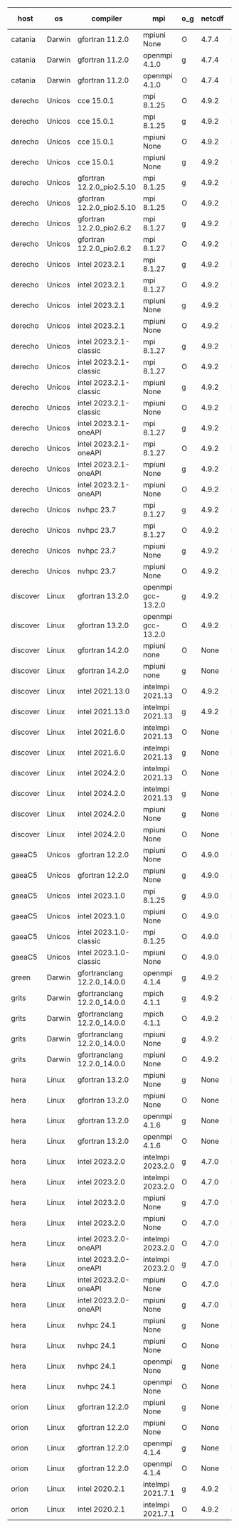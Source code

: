 

| host     | os       | compiler                              | mpi                      | o_g        | netcdf        | build       | u_pass          | u_fail          | s_pass            | s_fail            | e_pass             | e_fail             | nuopc_pass       | nuopc_fail       | artifacts link          |
|----------|----------|---------------------------------------|--------------------------|------------|---------------|-------------|-----------------|-----------------|-------------------|-------------------|--------------------|--------------------|------------------|------------------|-------------------------|
| catania | Darwin | gfortran 11.2.0 | mpiuni None  | O | 4.7.4  | PASS | 12528 | 0 | 9 | 0 | 44 | 0 | None | None | <a href="https://github.com/esmf-org/esmf-test-artifacts/tree/0f9a27a628e017a2716b51d2da38de3142466a59/release_8.7.0/gfortran/11.2.0/O/mpiuni/None" target="_blank">0f9a27a</a> | 
| catania | Darwin | gfortran 11.2.0 | openmpi 4.1.0  | g | 4.7.4  | PASS | 14195 | 3 | 51 | 0 | 81 | 0 | 56 | 0 | <a href="https://github.com/esmf-org/esmf-test-artifacts/tree/dce285d87b70935dbd0ef77a2ae379fd54781014/release_8.7.0/gfortran/11.2.0/g/openmpi/4.1.0" target="_blank">dce285d</a> | 
| catania | Darwin | gfortran 11.2.0 | openmpi 4.1.0  | O | 4.7.4  | PASS | 14195 | 3 | 51 | 0 | 81 | 0 | 56 | 0 | <a href="https://github.com/esmf-org/esmf-test-artifacts/tree/435acc764a6c1211fc01f24e2f90b6f882ff8d23/release_8.7.0/gfortran/11.2.0/O/openmpi/4.1.0" target="_blank">435acc7</a> | 
| derecho | Unicos | cce 15.0.1 | mpi 8.1.25  | O | 4.9.2  | PASS | 14120 | 78 | 51 | 0 | 81 | 0 | 56 | 0 | <a href="https://github.com/esmf-org/esmf-test-artifacts/tree/03deabcc2b7f3c408cd703fbf6126017740b6c99/release_8.7.0/cce/15.0.1/O/mpi/8.1.25" target="_blank">03deabc</a> | 
| derecho | Unicos | cce 15.0.1 | mpi 8.1.25  | g | 4.9.2  | PASS | 14122 | 76 | 51 | 0 | 81 | 0 | 56 | 0 | <a href="https://github.com/esmf-org/esmf-test-artifacts/tree/d1e8d96ec59852f8f5b21e5515accca3c2618634/release_8.7.0/cce/15.0.1/g/mpi/8.1.25" target="_blank">d1e8d96</a> | 
| derecho | Unicos | cce 15.0.1 | mpiuni None  | O | 4.9.2  | PASS | 12293 | 235 | 9 | 0 | 44 | 0 | None | None | <a href="https://github.com/esmf-org/esmf-test-artifacts/tree/7be7e28b3a3cb45b37f090a8de3878e18340cb27/release_8.7.0/cce/15.0.1/O/mpiuni/None" target="_blank">7be7e28</a> | 
| derecho | Unicos | cce 15.0.1 | mpiuni None  | g | 4.9.2  | PASS | 12452 | 76 | 9 | 0 | 44 | 0 | None | None | <a href="https://github.com/esmf-org/esmf-test-artifacts/tree/d8918c095c10b485714233409932417a62100f2b/release_8.7.0/cce/15.0.1/g/mpiuni/None" target="_blank">d8918c0</a> | 
| derecho | Unicos | gfortran 12.2.0_pio2.5.10 | mpi 8.1.25  | g | 4.9.2  | PASS | 14198 | 0 | 51 | 0 | 81 | 0 | 56 | 0 | <a href="https://github.com/esmf-org/esmf-test-artifacts/tree/73fd61c54b263e4e6b26ddcbfc394315623d95bb/release_8.7.0/gfortran/12.2.0_pio2.5.10/g/mpi/8.1.25" target="_blank">73fd61c</a> | 
| derecho | Unicos | gfortran 12.2.0_pio2.5.10 | mpi 8.1.25  | O | 4.9.2  | PASS | 14198 | 0 | 51 | 0 | 81 | 0 | 56 | 0 | <a href="https://github.com/esmf-org/esmf-test-artifacts/tree/2a75b5f9b1abf9f2b1f812071eabba3495a7aca8/release_8.7.0/gfortran/12.2.0_pio2.5.10/O/mpi/8.1.25" target="_blank">2a75b5f</a> | 
| derecho | Unicos | gfortran 12.2.0_pio2.6.2 | mpi 8.1.27  | g | 4.9.2  | PASS | 14198 | 0 | 51 | 0 | 81 | 0 | 56 | 0 | <a href="https://github.com/esmf-org/esmf-test-artifacts/tree/da578a4bc76caa17f71bc04523ce382b1f596ca7/release_8.7.0/gfortran/12.2.0_pio2.6.2/g/mpi/8.1.27" target="_blank">da578a4</a> | 
| derecho | Unicos | gfortran 12.2.0_pio2.6.2 | mpi 8.1.27  | O | 4.9.2  | PASS | 14198 | 0 | 51 | 0 | 81 | 0 | 56 | 0 | <a href="https://github.com/esmf-org/esmf-test-artifacts/tree/f68f3f09eebda7acce9e215c2c46b7e7917b5aba/release_8.7.0/gfortran/12.2.0_pio2.6.2/O/mpi/8.1.27" target="_blank">f68f3f0</a> | 
| derecho | Unicos | intel 2023.2.1 | mpi 8.1.27  | g | 4.9.2  | PASS | 14198 | 0 | 51 | 0 | 81 | 0 | 57 | 0 | <a href="https://github.com/esmf-org/esmf-test-artifacts/tree/238c2938952233b51fe94d9643ccd013cd5dc7bc/release_8.7.0/intel/2023.2.1/g/mpi/8.1.27" target="_blank">238c293</a> | 
| derecho | Unicos | intel 2023.2.1 | mpi 8.1.27  | O | 4.9.2  | PASS | 14198 | 0 | 51 | 0 | 81 | 0 | 57 | 0 | <a href="https://github.com/esmf-org/esmf-test-artifacts/tree/249a258120f44faf75ad204de1edb4e80948c9a0/release_8.7.0/intel/2023.2.1/O/mpi/8.1.27" target="_blank">249a258</a> | 
| derecho | Unicos | intel 2023.2.1 | mpiuni None  | g | 4.9.2  | PASS | 12528 | 0 | 9 | 0 | 44 | 0 | None | None | <a href="https://github.com/esmf-org/esmf-test-artifacts/tree/575224c15fab2eecedf67e606f852cc183220dec/release_8.7.0/intel/2023.2.1/g/mpiuni/None" target="_blank">575224c</a> | 
| derecho | Unicos | intel 2023.2.1 | mpiuni None  | O | 4.9.2  | PASS | 12528 | 0 | 9 | 0 | 44 | 0 | None | None | <a href="https://github.com/esmf-org/esmf-test-artifacts/tree/21fd165ac7dc4e277be384bfc47eba63c768e9e6/release_8.7.0/intel/2023.2.1/O/mpiuni/None" target="_blank">21fd165</a> | 
| derecho | Unicos | intel 2023.2.1-classic | mpi 8.1.27  | g | 4.9.2  | PASS | 14198 | 0 | 51 | 0 | 81 | 0 | 56 | 0 | <a href="https://github.com/esmf-org/esmf-test-artifacts/tree/000b83e1905b674e8bda1846fba022a5e8bb1c0c/release_8.7.0/intel/2023.2.1-classic/g/mpi/8.1.27" target="_blank">000b83e</a> | 
| derecho | Unicos | intel 2023.2.1-classic | mpi 8.1.27  | O | 4.9.2  | PASS | 14198 | 0 | 51 | 0 | 81 | 0 | 56 | 0 | <a href="https://github.com/esmf-org/esmf-test-artifacts/tree/ac61fff0eea601d202479fa32c3fc1930de8bedd/release_8.7.0/intel/2023.2.1-classic/O/mpi/8.1.27" target="_blank">ac61fff</a> | 
| derecho | Unicos | intel 2023.2.1-classic | mpiuni None  | g | 4.9.2  | PASS | 12528 | 0 | 9 | 0 | 44 | 0 | None | None | <a href="https://github.com/esmf-org/esmf-test-artifacts/tree/45f05e035533f5fa65f9d230ad3127135a35e822/release_8.7.0/intel/2023.2.1-classic/g/mpiuni/None" target="_blank">45f05e0</a> | 
| derecho | Unicos | intel 2023.2.1-classic | mpiuni None  | O | 4.9.2  | PASS | 12528 | 0 | 9 | 0 | 44 | 0 | None | None | <a href="https://github.com/esmf-org/esmf-test-artifacts/tree/681d98346b999ffb087ddb0d276c56bda777c0bb/release_8.7.0/intel/2023.2.1-classic/O/mpiuni/None" target="_blank">681d983</a> | 
| derecho | Unicos | intel 2023.2.1-oneAPI | mpi 8.1.27  | g | 4.9.2  | PASS | 14198 | 0 | 51 | 0 | 81 | 0 | 56 | 0 | <a href="https://github.com/esmf-org/esmf-test-artifacts/tree/404c28cef9b10256e2a45bcb2f9428f3ba3ec7ee/release_8.7.0/intel/2023.2.1-oneAPI/g/mpi/8.1.27" target="_blank">404c28c</a> | 
| derecho | Unicos | intel 2023.2.1-oneAPI | mpi 8.1.27  | O | 4.9.2  | PASS | 14198 | 0 | 50 | 1 | 81 | 0 | 56 | 0 | <a href="https://github.com/esmf-org/esmf-test-artifacts/tree/2044d5b42129de87d9864a986cdb62465e2aa6d4/release_8.7.0/intel/2023.2.1-oneAPI/O/mpi/8.1.27" target="_blank">2044d5b</a> | 
| derecho | Unicos | intel 2023.2.1-oneAPI | mpiuni None  | g | 4.9.2  | PASS | 12528 | 0 | 9 | 0 | 44 | 0 | None | None | <a href="https://github.com/esmf-org/esmf-test-artifacts/tree/1e4816e89bd34d02b51e96f6954f82861c4f5c97/release_8.7.0/intel/2023.2.1-oneAPI/g/mpiuni/None" target="_blank">1e4816e</a> | 
| derecho | Unicos | intel 2023.2.1-oneAPI | mpiuni None  | O | 4.9.2  | PASS | 12528 | 0 | 9 | 0 | 44 | 0 | None | None | <a href="https://github.com/esmf-org/esmf-test-artifacts/tree/f95a8140f2171a62b930153ede0d822c7669b19a/release_8.7.0/intel/2023.2.1-oneAPI/O/mpiuni/None" target="_blank">f95a814</a> | 
| derecho | Unicos | nvhpc 23.7 | mpi 8.1.27  | g | 4.9.2  | PASS | 14198 | 0 | 51 | 0 | 81 | 0 | 56 | 0 | <a href="https://github.com/esmf-org/esmf-test-artifacts/tree/f2ed8f88f66ffc1c354a8545f89d0c5ba6b7ebcb/release_8.7.0/nvhpc/23.7/g/mpi/8.1.27" target="_blank">f2ed8f8</a> | 
| derecho | Unicos | nvhpc 23.7 | mpi 8.1.27  | O | 4.9.2  | PASS | 14198 | 0 | 51 | 0 | 81 | 0 | 56 | 0 | <a href="https://github.com/esmf-org/esmf-test-artifacts/tree/7a58e1a0a1d384a1bb835cd6385ad9836c0d2325/release_8.7.0/nvhpc/23.7/O/mpi/8.1.27" target="_blank">7a58e1a</a> | 
| derecho | Unicos | nvhpc 23.7 | mpiuni None  | g | 4.9.2  | PASS | 12528 | 0 | 9 | 0 | 44 | 0 | None | None | <a href="https://github.com/esmf-org/esmf-test-artifacts/tree/290d78312769e4096427ebe554361e37edcd2b9d/release_8.7.0/nvhpc/23.7/g/mpiuni/None" target="_blank">290d783</a> | 
| derecho | Unicos | nvhpc 23.7 | mpiuni None  | O | 4.9.2  | PASS | 12528 | 0 | 9 | 0 | 44 | 0 | None | None | <a href="https://github.com/esmf-org/esmf-test-artifacts/tree/da3343751d39b342c875f8828a40e7f982a22c85/release_8.7.0/nvhpc/23.7/O/mpiuni/None" target="_blank">da33437</a> | 
| discover | Linux | gfortran 13.2.0 | openmpi gcc-13.2.0  | g | 4.9.2  | PASS | 14198 | 0 | 51 | 0 | 81 | 0 | 56 | 0 | <a href="https://github.com/esmf-org/esmf-test-artifacts/tree/18b09a4dc6ca367e915f6d2c2875adcada5bd983/release_8.7.0/gfortran/13.2.0/g/openmpi/gcc-13.2.0" target="_blank">18b09a4</a> | 
| discover | Linux | gfortran 13.2.0 | openmpi gcc-13.2.0  | O | 4.9.2  | PASS | 14198 | 0 | 51 | 0 | 81 | 0 | 56 | 0 | <a href="https://github.com/esmf-org/esmf-test-artifacts/tree/9dfaacf46ee3d2b5a1627b6e5bc8c773393f9988/release_8.7.0/gfortran/13.2.0/O/openmpi/gcc-13.2.0" target="_blank">9dfaacf</a> | 
| discover | Linux | gfortran 14.2.0 | mpiuni none  | O | None  | PASS | 12528 | 0 | 9 | 0 | 44 | 0 | None | None | <a href="https://github.com/esmf-org/esmf-test-artifacts/tree/0732704cc374812312186c6a5fe96dbb522737b0/release_8.7.0/gfortran/14.2.0/O/mpiuni/none" target="_blank">0732704</a> | 
| discover | Linux | gfortran 14.2.0 | mpiuni none  | g | None  | PASS | 12528 | 0 | 9 | 0 | 44 | 0 | None | None | <a href="https://github.com/esmf-org/esmf-test-artifacts/tree/06ba98b3c1175e67fd3e1a72eaa3f22d7131498c/release_8.7.0/gfortran/14.2.0/g/mpiuni/none" target="_blank">06ba98b</a> | 
| discover | Linux | intel 2021.13.0 | intelmpi 2021.13  | O | 4.9.2  | PASS | 14198 | 0 | 51 | 0 | 81 | 0 | 56 | 0 | <a href="https://github.com/esmf-org/esmf-test-artifacts/tree/dd1cfc528697029c0690af74316d7b4729d72fb0/release_8.7.0/intel/2021.13.0/O/intelmpi/2021.13" target="_blank">dd1cfc5</a> | 
| discover | Linux | intel 2021.13.0 | intelmpi 2021.13  | g | 4.9.2  | PASS | 14198 | 0 | 51 | 0 | 81 | 0 | 56 | 0 | <a href="https://github.com/esmf-org/esmf-test-artifacts/tree/bc5a0903e9a474a9276362cf3b3ce4f847ca779b/release_8.7.0/intel/2021.13.0/g/intelmpi/2021.13" target="_blank">bc5a090</a> | 
| discover | Linux | intel 2021.6.0 | intelmpi 2021.13  | O | None  | PASS | 14198 | 0 | 51 | 0 | 81 | 0 | 56 | 0 | <a href="https://github.com/esmf-org/esmf-test-artifacts/tree/b2668308ad105a8303158bb0bc891b1c86c088e0/release_8.7.0/intel/2021.6.0/O/intelmpi/2021.13" target="_blank">b266830</a> | 
| discover | Linux | intel 2021.6.0 | intelmpi 2021.13  | g | None  | PASS | 14198 | 0 | 51 | 0 | 81 | 0 | 56 | 0 | <a href="https://github.com/esmf-org/esmf-test-artifacts/tree/6ff1df242d221af7b9645e9046deedb7285d59f0/release_8.7.0/intel/2021.6.0/g/intelmpi/2021.13" target="_blank">6ff1df2</a> | 
| discover | Linux | intel 2024.2.0 | intelmpi 2021.13  | O | None  | PASS | 14198 | 0 | 51 | 0 | 81 | 0 | 56 | 0 | <a href="https://github.com/esmf-org/esmf-test-artifacts/tree/88dbf8229640caffb1c382f672386dde36bd004c/release_8.7.0/intel/2024.2.0/O/intelmpi/2021.13" target="_blank">88dbf82</a> | 
| discover | Linux | intel 2024.2.0 | intelmpi 2021.13  | g | None  | PASS | 14197 | 1 | 51 | 0 | 81 | 0 | 56 | 0 | <a href="https://github.com/esmf-org/esmf-test-artifacts/tree/37cd635eaa3905cbd78d2f2f7f982ada7c35768c/release_8.7.0/intel/2024.2.0/g/intelmpi/2021.13" target="_blank">37cd635</a> | 
| discover | Linux | intel 2024.2.0 | mpiuni None  | g | None  | FAIL | None | None | None | None | None | None | None | None | <a href="https://github.com/esmf-org/esmf-test-artifacts/tree/729fda1f3f0dc8ca2983087d8f1d32981bb255a2/release_8.7.0/intel/2024.2.0/g/mpiuni/None" target="_blank">729fda1</a> | 
| discover | Linux | intel 2024.2.0 | mpiuni None  | O | None  | FAIL | None | None | None | None | None | None | None | None | <a href="https://github.com/esmf-org/esmf-test-artifacts/tree/dacc6080b4e0e59277772f60ac885a40165b04c1/release_8.7.0/intel/2024.2.0/O/mpiuni/None" target="_blank">dacc608</a> | 
| gaeaC5 | Unicos | gfortran 12.2.0 | mpiuni None  | O | 4.9.0  | PASS | 12528 | 0 | 9 | 0 | 44 | 0 | None | None | <a href="https://github.com/esmf-org/esmf-test-artifacts/tree/50c289fb5d025f324ab3c3e1abfd261b484c369a/release_8.7.0/gfortran/12.2.0/O/mpiuni/None" target="_blank">50c289f</a> | 
| gaeaC5 | Unicos | gfortran 12.2.0 | mpiuni None  | g | 4.9.0  | PASS | 12528 | 0 | 9 | 0 | 44 | 0 | None | None | <a href="https://github.com/esmf-org/esmf-test-artifacts/tree/27ebe39e41074c8ed4d5e2f3240e1362505d5ce7/release_8.7.0/gfortran/12.2.0/g/mpiuni/None" target="_blank">27ebe39</a> | 
| gaeaC5 | Unicos | intel 2023.1.0 | mpi 8.1.25  | g | 4.9.0  | PASS | 14198 | 0 | 51 | 0 | 81 | 0 | 56 | 0 | <a href="https://github.com/esmf-org/esmf-test-artifacts/tree/3ef5cd2c701af31c5d42064dc1bc935f1d073862/release_8.7.0/intel/2023.1.0/g/mpi/8.1.25" target="_blank">3ef5cd2</a> | 
| gaeaC5 | Unicos | intel 2023.1.0 | mpiuni None  | O | 4.9.0  | PASS | 12528 | 0 | 9 | 0 | 44 | 0 | None | None | <a href="https://github.com/esmf-org/esmf-test-artifacts/tree/dc7dca8254fd771911e607b3b8ed5d0b8d1730eb/release_8.7.0/intel/2023.1.0/O/mpiuni/None" target="_blank">dc7dca8</a> | 
| gaeaC5 | Unicos | intel 2023.1.0-classic | mpi 8.1.25  | O | 4.9.0  | PASS | None | None | None | None | None | None | None | None | <a href="https://github.com/esmf-org/esmf-test-artifacts/tree/e7ef9dad32ccba669dd4f4b0c7c1df1341629365/release_8.7.0/intel/2023.1.0-classic/O/mpi/8.1.25" target="_blank">e7ef9da</a> | 
| gaeaC5 | Unicos | intel 2023.1.0-classic | mpiuni None  | O | 4.9.0  | PASS | None | None | None | None | None | None | None | None | <a href="https://github.com/esmf-org/esmf-test-artifacts/tree/a991808ca6bd12bf4393d7c404aae969a5925739/release_8.7.0/intel/2023.1.0-classic/O/mpiuni/None" target="_blank">a991808</a> | 
| green | Darwin | gfortranclang 12.2.0_14.0.0 | openmpi 4.1.4  | g | 4.9.2  | PASS | 14198 | 0 | 51 | 0 | 81 | 0 | 57 | 0 | <a href="https://github.com/esmf-org/esmf-test-artifacts/tree/78c3fdb878e2c57eb84205789237449f2c1edfbd/release_8.7.0/gfortranclang/12.2.0_14.0.0/g/openmpi/4.1.4" target="_blank">78c3fdb</a> | 
| grits | Darwin | gfortranclang 12.2.0_14.0.0 | mpich 4.1.1  | g | 4.9.2  | PASS | 14198 | 0 | 51 | 0 | 81 | 0 | 43 | 13 | <a href="https://github.com/esmf-org/esmf-test-artifacts/tree/32e49576353267e1c1da7aed6e989a549bcb6ffd/release_8.7.0/gfortranclang/12.2.0_14.0.0/g/mpich/4.1.1" target="_blank">32e4957</a> | 
| grits | Darwin | gfortranclang 12.2.0_14.0.0 | mpich 4.1.1  | O | 4.9.2  | PASS | 14198 | 0 | 51 | 0 | 81 | 0 | 44 | 12 | <a href="https://github.com/esmf-org/esmf-test-artifacts/tree/340d0caaf977a9e0ce9f39023335462e86e1de13/release_8.7.0/gfortranclang/12.2.0_14.0.0/O/mpich/4.1.1" target="_blank">340d0ca</a> | 
| grits | Darwin | gfortranclang 12.2.0_14.0.0 | mpiuni None  | g | 4.9.2  | PASS | 12528 | 0 | 9 | 0 | 44 | 0 | None | None | <a href="https://github.com/esmf-org/esmf-test-artifacts/tree/73e94dfac8110b0e12c38c82aa1b7641f6c58a8b/release_8.7.0/gfortranclang/12.2.0_14.0.0/g/mpiuni/None" target="_blank">73e94df</a> | 
| grits | Darwin | gfortranclang 12.2.0_14.0.0 | mpiuni None  | O | 4.9.2  | PASS | 12528 | 0 | 9 | 0 | 44 | 0 | None | None | <a href="https://github.com/esmf-org/esmf-test-artifacts/tree/7ebaf11fe2d1682a71b0714c124bea617db371ea/release_8.7.0/gfortranclang/12.2.0_14.0.0/O/mpiuni/None" target="_blank">7ebaf11</a> | 
| hera | Linux | gfortran 13.2.0 | mpiuni None  | g | None  | PASS | 12528 | 0 | 9 | 0 | 44 | 0 | None | None | <a href="https://github.com/esmf-org/esmf-test-artifacts/tree/482a8484ffd69c2c715d5c9fea39fe05b4424aa8/release_8.7.0/gfortran/13.2.0/g/mpiuni/None" target="_blank">482a848</a> | 
| hera | Linux | gfortran 13.2.0 | mpiuni None  | O | None  | PASS | 12528 | 0 | 9 | 0 | 44 | 0 | None | None | <a href="https://github.com/esmf-org/esmf-test-artifacts/tree/772e5a8bf257a00dd486b7723a382cb2a3a7ca56/release_8.7.0/gfortran/13.2.0/O/mpiuni/None" target="_blank">772e5a8</a> | 
| hera | Linux | gfortran 13.2.0 | openmpi 4.1.6  | g | None  | PASS | 14198 | 0 | 51 | 0 | 81 | 0 | 56 | 0 | <a href="https://github.com/esmf-org/esmf-test-artifacts/tree/8e9bf76b4030b773b1d389fd69ce25a7ef9a9af0/release_8.7.0/gfortran/13.2.0/g/openmpi/4.1.6" target="_blank">8e9bf76</a> | 
| hera | Linux | gfortran 13.2.0 | openmpi 4.1.6  | O | None  | PASS | 14198 | 0 | 51 | 0 | 81 | 0 | 56 | 0 | <a href="https://github.com/esmf-org/esmf-test-artifacts/tree/96c0c7e44997fe424e1095b28b790aa0d4d56040/release_8.7.0/gfortran/13.2.0/O/openmpi/4.1.6" target="_blank">96c0c7e</a> | 
| hera | Linux | intel 2023.2.0 | intelmpi 2023.2.0  | g | 4.7.0  | PASS | 14198 | 0 | 51 | 0 | 81 | 0 | 56 | 0 | <a href="https://github.com/esmf-org/esmf-test-artifacts/tree/cd9a391de81b8a5b1988a2ba5b3cf6338321a351/release_8.7.0/intel/2023.2.0/g/intelmpi/2023.2.0" target="_blank">cd9a391</a> | 
| hera | Linux | intel 2023.2.0 | intelmpi 2023.2.0  | O | 4.7.0  | PASS | 14198 | 0 | 51 | 0 | 81 | 0 | 56 | 0 | <a href="https://github.com/esmf-org/esmf-test-artifacts/tree/760c8b1459af365f5327d72f192c9aa84d6178d2/release_8.7.0/intel/2023.2.0/O/intelmpi/2023.2.0" target="_blank">760c8b1</a> | 
| hera | Linux | intel 2023.2.0 | mpiuni None  | g | 4.7.0  | PASS | 12528 | 0 | 9 | 0 | 44 | 0 | None | None | <a href="https://github.com/esmf-org/esmf-test-artifacts/tree/e93ce5fe9b68a8a6339d9d761531d2d5305bd09e/release_8.7.0/intel/2023.2.0/g/mpiuni/None" target="_blank">e93ce5f</a> | 
| hera | Linux | intel 2023.2.0 | mpiuni None  | O | 4.7.0  | PASS | 12528 | 0 | 9 | 0 | 44 | 0 | None | None | <a href="https://github.com/esmf-org/esmf-test-artifacts/tree/1d7f26d31acedb85dd985643c0e7aaac9f9d366f/release_8.7.0/intel/2023.2.0/O/mpiuni/None" target="_blank">1d7f26d</a> | 
| hera | Linux | intel 2023.2.0-oneAPI | intelmpi 2023.2.0  | O | 4.7.0  | PASS | 14197 | 1 | 50 | 1 | 81 | 0 | 56 | 0 | <a href="https://github.com/esmf-org/esmf-test-artifacts/tree/5cacbbbcd78036d65132d6b4912501ebb721d46a/release_8.7.0/intel/2023.2.0-oneAPI/O/intelmpi/2023.2.0" target="_blank">5cacbbb</a> | 
| hera | Linux | intel 2023.2.0-oneAPI | intelmpi 2023.2.0  | g | 4.7.0  | PASS | 14198 | 0 | 51 | 0 | 81 | 0 | 56 | 0 | <a href="https://github.com/esmf-org/esmf-test-artifacts/tree/b87d3bae65590e8f624892d9b8dc57db476e6f9a/release_8.7.0/intel/2023.2.0-oneAPI/g/intelmpi/2023.2.0" target="_blank">b87d3ba</a> | 
| hera | Linux | intel 2023.2.0-oneAPI | mpiuni None  | O | 4.7.0  | PASS | 12528 | 0 | 9 | 0 | 44 | 0 | None | None | <a href="https://github.com/esmf-org/esmf-test-artifacts/tree/24aeff9a9a1ef081814d4fb2b1c837496a2fcdbc/release_8.7.0/intel/2023.2.0-oneAPI/O/mpiuni/None" target="_blank">24aeff9</a> | 
| hera | Linux | intel 2023.2.0-oneAPI | mpiuni None  | g | 4.7.0  | PASS | 12528 | 0 | 9 | 0 | 44 | 0 | None | None | <a href="https://github.com/esmf-org/esmf-test-artifacts/tree/38a2fe82007af6b0f6c262c6a040c2834bba0b7a/release_8.7.0/intel/2023.2.0-oneAPI/g/mpiuni/None" target="_blank">38a2fe8</a> | 
| hera | Linux | nvhpc 24.1 | mpiuni None  | g | None  | PASS | 12528 | 0 | 9 | 0 | 44 | 0 | None | None | <a href="https://github.com/esmf-org/esmf-test-artifacts/tree/74d33c2404d9dd8fe0e6096af1a99aed3460af86/release_8.7.0/nvhpc/24.1/g/mpiuni/None" target="_blank">74d33c2</a> | 
| hera | Linux | nvhpc 24.1 | mpiuni None  | O | None  | PASS | 12528 | 0 | 9 | 0 | 44 | 0 | None | None | <a href="https://github.com/esmf-org/esmf-test-artifacts/tree/7b5674427a6bc8f2d7779ca879d9d956dcee52fc/release_8.7.0/nvhpc/24.1/O/mpiuni/None" target="_blank">7b56744</a> | 
| hera | Linux | nvhpc 24.1 | openmpi None  | g | None  | PASS | 14198 | 0 | 51 | 0 | 81 | 0 | 56 | 0 | <a href="https://github.com/esmf-org/esmf-test-artifacts/tree/5c4ae92d8a75f314b84cd33052d754993dffce83/release_8.7.0/nvhpc/24.1/g/openmpi/None" target="_blank">5c4ae92</a> | 
| hera | Linux | nvhpc 24.1 | openmpi None  | O | None  | PASS | 14198 | 0 | 51 | 0 | 81 | 0 | 56 | 0 | <a href="https://github.com/esmf-org/esmf-test-artifacts/tree/226c6fd9c53142831a0468218330f17b28877402/release_8.7.0/nvhpc/24.1/O/openmpi/None" target="_blank">226c6fd</a> | 
| orion | Linux | gfortran 12.2.0 | mpiuni None  | g | None  | PASS | 12528 | 0 | 9 | 0 | 44 | 0 | None | None | <a href="https://github.com/esmf-org/esmf-test-artifacts/tree/bd9b7e1393221db0909daa217262c6b16afe1fcb/release_8.7.0/gfortran/12.2.0/g/mpiuni/None" target="_blank">bd9b7e1</a> | 
| orion | Linux | gfortran 12.2.0 | mpiuni None  | O | None  | PASS | 12528 | 0 | 9 | 0 | 44 | 0 | None | None | <a href="https://github.com/esmf-org/esmf-test-artifacts/tree/d6cc59b66197ef5c7898825b9a9139166ca30a71/release_8.7.0/gfortran/12.2.0/O/mpiuni/None" target="_blank">d6cc59b</a> | 
| orion | Linux | gfortran 12.2.0 | openmpi 4.1.4  | g | None  | PASS | 14198 | 0 | 51 | 0 | 81 | 0 | 44 | 12 | <a href="https://github.com/esmf-org/esmf-test-artifacts/tree/eb47a2055b5e3eec13a7e215e658cb9fcb3e3f17/release_8.7.0/gfortran/12.2.0/g/openmpi/4.1.4" target="_blank">eb47a20</a> | 
| orion | Linux | gfortran 12.2.0 | openmpi 4.1.4  | O | None  | PASS | 14198 | 0 | 51 | 0 | 81 | 0 | 44 | 12 | <a href="https://github.com/esmf-org/esmf-test-artifacts/tree/a19bd8202036d82d2deb92782a33c55dc6af3961/release_8.7.0/gfortran/12.2.0/O/openmpi/4.1.4" target="_blank">a19bd82</a> | 
| orion | Linux | intel 2020.2.1 | intelmpi 2021.7.1  | g | 4.9.2  | PASS | 14198 | 0 | 51 | 0 | 81 | 0 | 44 | 12 | <a href="https://github.com/esmf-org/esmf-test-artifacts/tree/0de5330fa0079241fc75e7095441fcef7a977d08/release_8.7.0/intel/2020.2.1/g/intelmpi/2021.7.1" target="_blank">0de5330</a> | 
| orion | Linux | intel 2020.2.1 | intelmpi 2021.7.1  | O | 4.9.2  | PASS | 14198 | 0 | 51 | 0 | 81 | 0 | 44 | 12 | <a href="https://github.com/esmf-org/esmf-test-artifacts/tree/703e8b6b898ee17f9013dd242ae60ac9b04e3cf2/release_8.7.0/intel/2020.2.1/O/intelmpi/2021.7.1" target="_blank">703e8b6</a> | 
